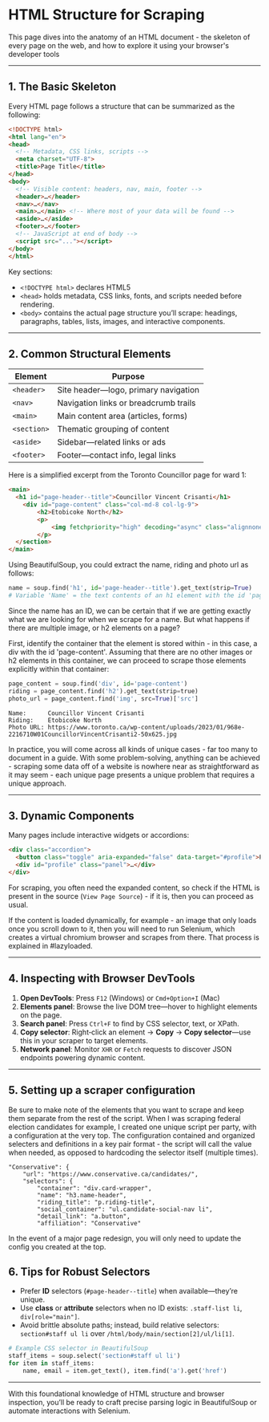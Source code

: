 # HTML Structure for Scraping

This page dives into the anatomy of an HTML document - the skeleton of every page on the web, and how to explore it using your browser's developer tools

---

## 1. The Basic Skeleton

Every HTML page follows a structure that can be summarized as the following:

```html
<!DOCTYPE html>
<html lang="en">
<head>
  <!-- Metadata, CSS links, scripts -->
  <meta charset="UTF-8">
  <title>Page Title</title>
</head>
<body>
  <!-- Visible content: headers, nav, main, footer -->
  <header>…</header>
  <nav>…</nav>
  <main>…</main> <!-- Where most of your data will be found -->
  <aside>…</aside>
  <footer>…</footer>
  <!-- JavaScript at end of body -->
  <script src="..."></script>
</body>
</html>
```

Key sections:

- `<!DOCTYPE html>` declares HTML5
- `<head>` holds metadata, CSS links, fonts, and scripts needed before rendering.
- `<body>` contains the actual page structure you’ll scrape: headings, paragraphs, tables, lists, images, and interactive components.

---

## 2. Common Structural Elements

| Element   | Purpose                                  |
|-----------|------------------------------------------|
| `<header>` | Site header—logo, primary navigation    |
| `<nav>`    | Navigation links or breadcrumb trails   |
| `<main>`   | Main content area (articles, forms)     |
| `<section>`| Thematic grouping of content            |
| `<aside>`  | Sidebar—related links or ads            |
| `<footer>` | Footer—contact info, legal links        |

Here is a simplified excerpt from the Toronto Councillor page for ward 1:
```html
<main>
  <h1 id="page-header--title">Councillor Vincent Crisanti</h1>
    <div id="page-content" class="col-md-8 col-lg-9">
        <h2>Etobicoke North</h2>
        <p>
            <img fetchpriority="high" decoding="async" class="alignnone wp-image-744932" src="https://www.toronto.ca/wp-content/uploads/2023/01/968e-2216710W01CouncillorVincentCrisanti2-5 0x625.jpg" alt="Portrait of Councillor Vincent Crisanti" width="250" height="313">
        </p>
  </section>
</main>
```
Using BeautifulSoup, you could extract the name, riding and photo url as follows:

```python
name = soup.find('h1', id='page-header--title').get_text(strip=True)
# Variable 'Name' = the text contents of an h1 element with the id 'page-header--title', with whitespace stripped
```

Since the name has an ID, we can be certain that if we are getting exactly what we are looking for when we scrape for a name. But what happens if there are multiple image, or h2 elements on a page?

First, identify the container that the element is stored within - in this case, a div with the id 'page-content'. Assuming that there are no other images or h2 elements in this container, we can proceed to scrape those elements explicitly within that container:

```python
page_content = soup.find('div', id='page-content')
riding = page_content.find('h2').get_text(strip=true)
photo_url = page_content.find('img', src=True)['src']
```

```stdout
Name:      Councillor Vincent Crisanti
Riding:    Etobicoke North
Photo URL: https://www.toronto.ca/wp-content/uploads/2023/01/968e-2216710W01CouncillorVincentCrisanti2-50x625.jpg
```

In practice, you will come across all kinds of unique cases - far too many to document in a guide. With some problem-solving, anything can be achieved - scraping some data off of a website is nowhere near as straightforward as it may seem - each unique page presents a unique problem that requires a unique approach.

---

## 3. Dynamic Components

Many pages include interactive widgets or accordions:

```html
<div class="accordion">
  <button class="toggle" aria-expanded="false" data-target="#profile">Profile</button>
  <div id="profile" class="panel">…</div>
</div>
```

For scraping, you often need the expanded content, so check if the HTML is present in the source (`View Page Source`) - if it is, then you can proceed as usual.

If the content is loaded dynamically, for example - an image that only loads once you scroll down to it, then you will need to run Selenium, which creates a virtual chromium browser and scrapes from there. That process is explained in #lazyloaded.

---

## 4. Inspecting with Browser DevTools

1. **Open DevTools**: Press `F12` (Windows) or `Cmd+Option+I` (Mac)
2. **Elements panel**: Browse the live DOM tree—hover to highlight elements on the page.
3. **Search panel**: Press `Ctrl+F` to find by CSS selector, text, or XPath.
4. **Copy selector**: Right‑click an element → **Copy** → **Copy selector**—use this in your scraper to target elements.
5. **Network panel**: Monitor `XHR` or `Fetch` requests to discover JSON endpoints powering dynamic content.

---

## 5. Setting up a scraper configuration
Be sure to make note of the elements that you want to scrape and keep them separate from the rest of the script. When I was scraping federal election candidates for example, I created one unique script per party, with a configuration at the very top. The configuration contained and organized selecters and definitions in a key pair format - the script will call the value when needed, as opposed to hardcoding the selector itself (multiple times). 

```
"Conservative": {
    "url": "https://www.conservative.ca/candidates/",
    "selectors": {
        "container": "div.card-wrapper",
        "name": "h3.name-header",
        "riding_title": "p.riding-title",
        "social_container": "ul.candidate-social-nav li",
        "detail_link": "a.button",
        "affiliation": "Conservative"
```
In the event of a major page redesign, you will only need to update the config you created at the top.

## 6. Tips for Robust Selectors

- Prefer **ID** selectors (`#page-header--title`) when available—they’re unique.
- Use **class** or **attribute** selectors when no ID exists: `.staff-list li`, `div[role="main"]`.
- Avoid brittle absolute paths; instead, build relative selectors: `section#staff ul li` over `/html/body/main/section[2]/ul/li[1]`.

```python
# Example CSS selector in BeautifulSoup
staff_items = soup.select('section#staff ul li')
for item in staff_items:
    name, email = item.get_text(), item.find('a').get('href')
```

---

With this foundational knowledge of HTML structure and browser inspection, you’ll be ready to craft precise parsing logic in BeautifulSoup or automate interactions with Selenium.

